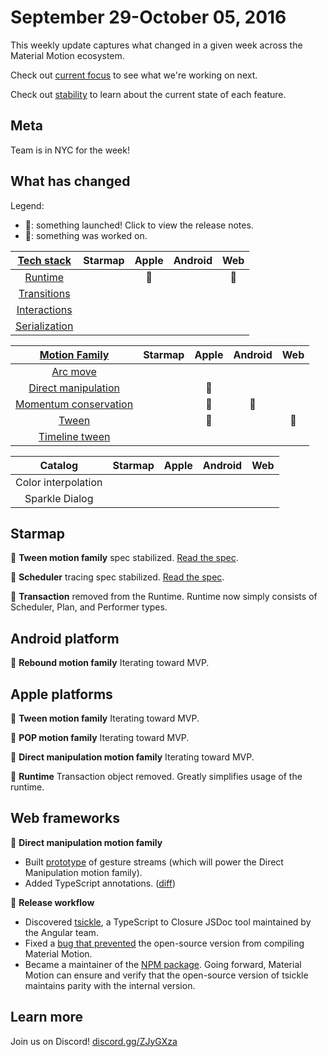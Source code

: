 # September 29-October 05, 2016

This weekly update captures what changed in a given week across the Material Motion ecosystem.

Check out [current focus](current_focus.md) to see what we're working on next.

Check out [stability](stability.md) to learn about the current state of each feature.

## Meta

Team is in NYC for the week!

## What has changed

Legend:

- 🎉: something launched! Click to view the release notes.
- 📝: something was worked on.

| [Tech stack](https://material-motion.gitbooks.io/material-motion-starmap/content/specifications/#tech-stack)    | Starmap | Apple | Android | Web |
|:-------------:|:-------:|:-----:|:-------:|:---:|
| [Runtime](https://material-motion.gitbooks.io/material-motion-starmap/content/specifications/runtime/)       | &nbsp; | 📝 | &nbsp; | 📝 |
| [Transitions](https://material-motion.gitbooks.io/material-motion-starmap/content/specifications/transitions.html)   | &nbsp; | &nbsp; | &nbsp; | &nbsp; |
| [Interactions](https://material-motion.gitbooks.io/material-motion-starmap/content/specifications/interactions.html)  | &nbsp; | &nbsp; | &nbsp; | &nbsp; |
| [Serialization](https://material-motion.gitbooks.io/material-motion-starmap/content/specifications/serialization.html) | &nbsp; | &nbsp; | &nbsp; | &nbsp; |

| [Motion Family](https://material-motion.gitbooks.io/material-motion-starmap/content/specifications/motion-family.html)       | Starmap | Apple | Android | Web |
|:-------------------:|:-------:|:-----:|:-------:|:---:|
| [Arc move](https://material-motion.gitbooks.io/material-motion-starmap/content/specifications/motion_family/arc_move.html)            | &nbsp; | &nbsp; | &nbsp; | &nbsp; |
| [Direct manipulation](https://material-motion.gitbooks.io/material-motion-starmap/content/specifications/motion_family/direct_manipulation.html) | &nbsp; | 📝 | &nbsp; | &nbsp; |
| [Momentum conservation](https://material-motion.gitbooks.io/material-motion-starmap/content/specifications/motion_family/momentum_conservation.html) | &nbsp; | 📝 | 📝 | &nbsp; |
| [Tween](https://material-motion.gitbooks.io/material-motion-starmap/content/specifications/motion_family/tween.html)               | &nbsp; | 📝 |  &nbsp; | 📝 |
| [Timeline tween](https://material-motion.gitbooks.io/material-motion-starmap/content/specifications/motion_family/timeline_tween.html)      | &nbsp; | &nbsp; | &nbsp; | &nbsp; |

| Catalog | Starmap | Apple  | Android | Web    |
|:-------:|:------:|:------:|:-------:|:------:|
|  Color interpolation | &nbsp; | &nbsp; |  &nbsp; | &nbsp; |
|  Sparkle Dialog | &nbsp; | &nbsp; |  &nbsp; | &nbsp; |

## Starmap

🎉 **Tween motion family** spec stabilized. [Read the spec](https://material-motion.gitbooks.io/material-motion-starmap/content/specifications/motion_family/tween.html).

🎉 **Scheduler** tracing spec stabilized. [Read the spec](https://material-motion.gitbooks.io/material-motion-starmap/content/specifications/runtime/scheduler_tracing.html).

🎉 **Transaction** removed from the Runtime. Runtime now simply consists of Scheduler, Plan, and Performer types.

## Android platform

📝 **Rebound motion family** Iterating toward MVP.

## Apple platforms

📝 **Tween motion family** Iterating toward MVP.

📝 **POP motion family** Iterating toward MVP.

📝 **Direct manipulation motion family** Iterating toward MVP.

🎉 **Runtime** Transaction object removed. Greatly simplifies usage of the runtime.

## Web frameworks

📝 **Direct manipulation motion family** 

- Built [prototype](codepen.io/appsforartists/full/PGjGEr) of gesture streams (which will power the Direct Manipulation motion family).
- Added TypeScript annotations.  ([diff](http://codereview.cc/D1692))

📝 **Release workflow** 

- Discovered [tsickle](https://github.com/angular/tsickle), a TypeScript to Closure JSDoc tool maintained by the Angular team.
- Fixed a [bug that prevented](https://github.com/angular/tsickle/pull/238) the open-source version from compiling Material Motion.
- Became a maintainer of the [NPM package](https://www.npmjs.com/package/tsickle).  Going forward, Material Motion can ensure and verify that the open-source version of tsickle maintains parity with the internal version.

## Learn more

Join us on Discord! [discord.gg/ZJyGXza](https://discord.gg/ZJyGXza)

